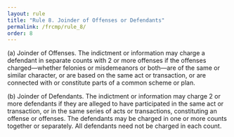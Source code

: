 ```yaml
---
layout: rule
title: "Rule 8. Joinder of Offenses or Defendants"
permalink: /frcmp/rule_8/
order: 8
---
```


(a) Joinder of Offenses. The indictment or information may charge a defendant in separate counts with 2 or more offenses if the offenses charged—whether felonies or misdemeanors or both—are of the same or similar character, or are based on the same act or transaction, or are connected with or constitute parts of a common scheme or plan.


(b) Joinder of Defendants. The indictment or information may charge 2 or more defendants if they are alleged to have participated in the same act or transaction, or in the same series of acts or transactions, constituting an offense or offenses. The defendants may be charged in one or more counts together or separately. All defendants need not be charged in each count.